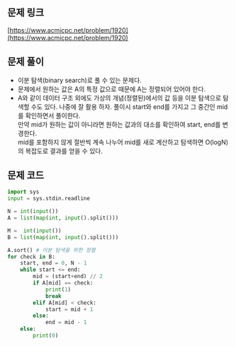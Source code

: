 ## 문제 링크

[https://www.acmicpc.net/problem/1920](https://www.acmicpc.net/problem/1920)

## 문제 풀이

- 이분 탐색(binary search)로 풀 수 있는 문제다.
- 문제에서 원하는 값은 A의 특정 값으로 때문에 A는 정렬되어 있어야 한다.
- A와 같이 데이터 구조 외에도 가상의 개념(정렬된)에서의 값 등을 이분 탐색으로 탐색할 수도 있다. 나중에 잘 활용 하자.
  풀이시 start와 end를 가지고 그 중간인 mid를 확인하면서 풀이한다.  
  만약 mid가 원하는 값이 아니라면 원하는 값과의 대소를 확인하여 start, end를 변경한다.  
  mid를 포함하지 않게 절반씩 계속 나누어 mid를 새로 계산하고 탐색하면 O(logN)의 복잡도로 결과를 얻을 수 있다.

## 문제 코드

```python
import sys
input = sys.stdin.readline

N = int(input())
A = list(map(int, input().split()))

M =  int(input())
B = list(map(int, input().split()))

A.sort() # 이분 탐색을 위한 정렬
for check in B:
    start, end = 0, N - 1
    while start <= end:
        mid = (start+end) // 2
        if A[mid] == check:
            print(1)
            break
        elif A[mid] < check:
            start = mid + 1
        else:
            end = mid - 1
    else:
        print(0)
```
